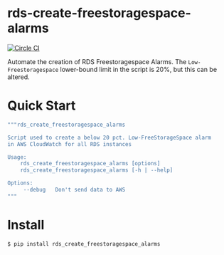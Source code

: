# rds-create-freestoragespace-alarms

[![Circle CI](https://circleci.com/gh/percolate/rds-create-freestoragespace-alarms.svg?style=svg)](https://circleci.com/gh/percolate/rds-create-freestoragespace-alarms)

Automate the creation of RDS Freestoragespace Alarms.
The `Low-Freestoragespace` lower-bound limit in the script is 20%, but this can be altered.

# Quick Start
```bash
"""rds_create_freestoragespace_alarms

Script used to create a below 20 pct. Low-FreeStorageSpace alarm
in AWS CloudWatch for all RDS instances

Usage:
    rds_create_freestoragespace_alarms [options]
    rds_create_freestoragespace_alarms [-h | --help]

Options:
     --debug   Don't send data to AWS
"""
```

# Install
```bash
$ pip install rds_create_freestoragespace_alarms
```
